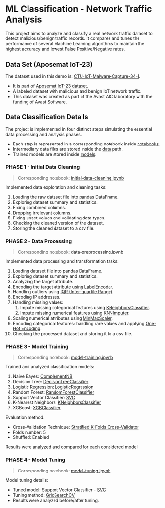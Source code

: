 # ML Classification - Network Traffic Analysis
This project aims to analyze and classify a real network traffic dataset to detect malicious/benign traffic records. It compares and tunes the performance of several Machine Learning algorithms to maintain the highest accuracy and lowest False Positive/Negative rates.

## Data Set (Aposemat IoT-23)
The dataset used in this demo is: [CTU-IoT-Malware-Capture-34-1](https://mcfp.felk.cvut.cz/publicDatasets/IoT-23-Dataset/IndividualScenarios/CTU-IoT-Malware-Capture-34-1/bro/).<br/>
- It is part of [Aposemat IoT-23 dataset](https://www.stratosphereips.org/datasets-iot23).
- A labeled dataset with malicious and benign IoT network traffic.
- This dataset was created as part of the Avast AIC laboratory with the funding of Avast Software. 

## Data Classification Details
The project is implemented in four distinct steps simulating the essential data processing and analysis phases. <br/>
- Each step is represented in a corresponding notebook inside [notebooks](notebooks).
- Intermediary data files are stored inside the [data](data) path.
- Trained models are stored inside [models](models).

### PHASE 1 - Initial Data Cleaning
> Corresponding notebook:  [initial-data-cleaning.ipynb](https://github.com/sinanw/ml-classification-malicious-network-traffic/blob/main/notebooks/1-initial-data-cleaning.ipynb)

Implemented data exploration and cleaning tasks:
1. Loading the raw dataset file into pandas DataFrame.
2. Exploring dataset summary and statistics.
3. Fixing combined columns.
4. Dropping irrelevant columns.
5. Fixing unset values and validating data types.
6. Checking the cleaned version of the dataset.
7. Storing the cleaned dataset to a csv file.

### PHASE 2 - Data Processing
> Corresponding notebook:  [data-preprocessing.ipynb](https://github.com/sinanw/ml-classification-malicious-network-traffic/blob/main/notebooks/2-data-preprocessing.ipynb)

Implemented data processing and transformation tasks:
1. Loading dataset file into pandas DataFrame.
2. Exploring dataset summary and statistics.
3. Analyzing the target attribute.
4. Encoding the target attribute using [LabelEncoder](https://scikit-learn.org/stable/modules/generated/sklearn.preprocessing.LabelEncoder.html).
5. Handling outliers using [IQR (Inter-quartile Range)](https://en.wikipedia.org/wiki/Interquartile_range).
6. Encoding IP addresses.
7. Handling missing values:
    1. Impute missing categorical features using [KNeighborsClassifier](https://scikit-learn.org/stable/modules/generated/sklearn.neighbors.KNeighborsClassifier.html).
    2. Impute missing numerical features using [KNNImputer](https://scikit-learn.org/stable/modules/generated/sklearn.impute.KNNImputer.html).
8. Scaling numerical attributes using [MinMaxScaler](https://scikit-learn.org/stable/modules/generated/sklearn.preprocessing.MinMaxScaler.html).
9. Encoding categorical features: handling rare values and applying [One-Hot Encoding](https://scikit-learn.org/stable/modules/generated/sklearn.preprocessing.OneHotEncoder.html).
10. Checking the processed dataset and storing it to a csv file.

### PHASE 3 - Model Training
> Corresponding notebook:  [model-training.ipynb](https://github.com/sinanw/ml-classification-malicious-network-traffic/blob/main/notebooks/3-model-training.ipynb)

Trained and analyzed classification models:
1. Naive Bayes: [ComplementNB](https://scikit-learn.org/stable/modules/generated/sklearn.naive_bayes.ComplementNB.html)
2. Decision Tree: [DecisionTreeClassifier](https://scikit-learn.org/stable/modules/generated/sklearn.tree.DecisionTreeClassifier.html)
3. Logistic Regression: [LogisticRegression](https://scikit-learn.org/stable/modules/generated/sklearn.linear_model.LogisticRegression.html)    
4. Random Forest: [RandomForestClassifier](https://scikit-learn.org/stable/modules/generated/sklearn.ensemble.RandomForestClassifier.html)
5. Support Vector Classifier: [SVC](https://scikit-learn.org/stable/modules/generated/sklearn.svm.SVC.html#sklearn.svm.SVC)
6. K-Nearest Neighbors: [KNeighborsClassifier](https://scikit-learn.org/stable/modules/generated/sklearn.neighbors.KNeighborsClassifier.html)
7. XGBoost: [XGBClassifier](https://xgboost.readthedocs.io/en/stable/index.html#)

Evaluation method: 
- Cross-Validation Technique: [Stratified K-Folds Cross-Validator](https://scikit-learn.org/stable/modules/generated/sklearn.model_selection.StratifiedKFold.html)
- Folds number: 5
- Shuffled: Enabled

Results were analyzed and compared for each considered model.<br/>

### PHASE 4 - Model Tuning
> Corresponding notebook:  [model-tuning.ipynb](https://github.com/sinanw/ml-classification-malicious-network-traffic/blob/main/notebooks/4-model-tuning.ipynb)

Model tuning details:
- Tuned model: Support Vector Classifier - [SVC](https://scikit-learn.org/stable/modules/generated/sklearn.svm.SVC.html#sklearn.svm.SVC)
- Tuning method: [GridSearchCV](https://scikit-learn.org/stable/modules/generated/sklearn.model_selection.GridSearchCV.html)
- Results were analyzed before/after tuning.


